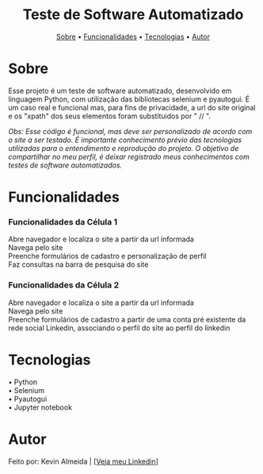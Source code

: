 <h1 align="center">Teste de Software Automatizado</h1>

<p align="center">
 <a href="#sobre">Sobre</a> •
 <a href="#funcionalidades">Funcionalidades</a> •
 <a href="#tecnologias">Tecnologias</a> •
 <a href="#autor">Autor</a>
</p>

# Sobre
<p>Esse projeto é um teste de software automatizado, desenvolvido em linguagem Python, com utilização das bibliotecas selenium e pyautogui. É um caso real e funcional mas, para fins de privacidade, a url do site original e os "xpath" dos seus elementos foram substituidos por " // ".</p>

<p><i>Obs: Esse código é funcional, mas deve ser personalizado de acordo com o site a ser testado. É importante conhecimento prévio das tecnologias utilizadas para o entendimento e reprodução do projeto. O objetivo de compartilhar no meu perfil, é deixar registrado meus conhecimentos com testes de software automatizados.</i></p>

# Funcionalidades

<h3><strong>Funcionalidades da Célula 1</strong></h3>

<p>Abre navegador e localiza o site a partir da url informada <br>
Navega pelo site <br>
Preenche formulários de cadastro e personalização de perfil <br>
Faz consultas na barra de pesquisa do site <br>
</p>

<h3><strong>Funcionalidades da Célula 2</strong></h3>
<p>Abre navegador e localiza o site a partir da url informada <br>
Navega pelo site <br>
Preenche formulários de cadastro a partir de uma conta pré existente da rede social Linkedin, associando o perfil do site ao perfil do linkedin<br>
</p>

# Tecnologias
<p>• Python<br>
   • Selenium<br>
   • Pyautogui<br>
   • Jupyter notebook 
</p>

# Autor

Feito por: Kevin Almeida | [<a href="https://www.linkedin.com/in/kevin-almeida-desenvolvedor/">Veja meu Linkedin</a>]